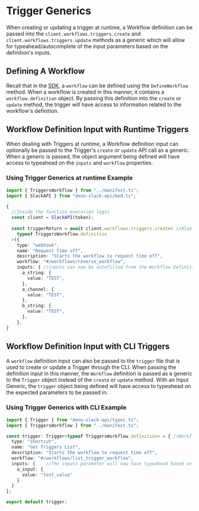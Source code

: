 # Trigger Generics

When creating or updating a trigger at runtime, a Workflow definition can be passed into the `client.workflows.triggers.create` and `client.workflows.triggers.update` methods as a generic which will allow for typeahead/autocomplete of the input parameters based on the definition's inputs. 

## Defining A Workflow

Recall that in the [SDK](https://github.com/slackapi/deno-slack-sdk/blob/main/docs/workflows.md#workflows), a `workflow` can be defined using the `DefineWorkflow` method.
When a workflow is created in this manner, it contains a `workflow.definition` object. By passing this definition into the `create` or `update` method, the trigger will have access to information related to the workflow's definition.

## Workflow Definition Input with Runtime Triggers

When dealing with Triggers at runtime, a Workflow definition input can optionally be passed to the Trigger's `create` or `update` API call as a generic. When a generic is passed, the object argument being defined will have access to typeahead on the `inputs` and `workflow` properties.

### Using Trigger Generics at runtime Example 

```ts
import { TriggersWorkflow } from "../manifest.ts";
import { SlackAPI } from "deno-slack-api/mod.ts";

{
  //Inside the function execution logic
  const client = SlackAPI(token);
  
  const triggerReturn = await client.workflows.triggers.create< //Also works for update
    typeof TriggersWorkflow.definition
  >({
    type: "webhook",
    name: "Request Time off",
    description: "Starts the workflow to request time off",
    workflow: "#/workflows/reverse_workflow",
    inputs: { //inputs can now be autofilled from the Workflow Definition
      a_string: {
        value: "TEST",
      },
      a_channel: {
        value: "TEST",
      },
      b_string: {
        value: "TEST",
      },
    },
}
```
## Workflow Definition Input with CLI Triggers

A `workflow` definition input can also be passed to the `trigger` file that is used to create or update a Trigger through the CLI. When passing the definition input in this manner, the `Workflow` definition is passed as a generic to the `Trigger` object instead of the `create` or `update` method. With an Input Generic, the `trigger` object being defined will have access to typeahead on the expected parameters to be passed in.

### Using Trigger Generics with CLI Example

```ts
import { Trigger } from "deno-slack-api/types.ts";
import { TriggersWorkflow } from "../manifest.ts";

const trigger: Trigger<typeof TriggersWorkflow.definition> = { //Workflow definition is passed to the trigger object
  type: "shortcut",
  name: "Get Triggers List",
  description: "Starts the workflow to request time off",
  workflow: "#/workflows/list_trigger_workflow",
  inputs: {    //The inputs parameter will now have typeahead based on the Workflow definition being passed in.
    a_input: {
      value: "test_value"
    }
  }
};

export default trigger;
```
